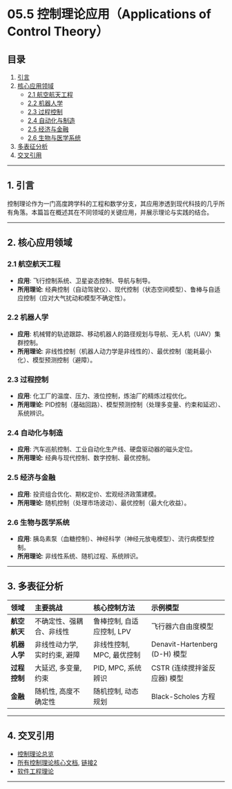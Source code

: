 # 05.5 控制理论应用（Applications of Control Theory）

## 目录

1.  [引言](#1-引言)
2.  [核心应用领域](#2-核心应用领域)
    -   [2.1 航空航天工程](#21-航空航天工程)
    -   [2.2 机器人学](#22-机器人学)
    -   [2.3 过程控制](#23-过程控制)
    -   [2.4 自动化与制造](#24-自动化与制造)
    -   [2.5 经济与金融](#25-经济与金融)
    -   [2.6 生物与医学系统](#26-生物与医学系统)
3.  [多表征分析](#3-多表征分析)
4.  [交叉引用](#4-交叉引用)

---

## 1. 引言

控制理论作为一门高度跨学科的工程和数学分支，其应用渗透到现代科技的几乎所有角落。本篇旨在概述其在不同领域的关键应用，并展示理论与实践的结合。

---

## 2. 核心应用领域

### 2.1 航空航天工程

-   **应用**: 飞行控制系统、卫星姿态控制、导航与制导。
-   **所用理论**: 经典控制（自动驾驶仪）、现代控制（状态空间模型）、鲁棒与自适应控制（应对大气扰动和模型不确定性）。

### 2.2 机器人学

-   **应用**: 机械臂的轨迹跟踪、移动机器人的路径规划与导航、无人机（UAV）集群控制。
-   **所用理论**: 非线性控制（机器人动力学是非线性的）、最优控制（能耗最小化）、模型预测控制（避障）。

### 2.3 过程控制

-   **应用**: 化工厂的温度、压力、液位控制，炼油厂的精炼过程优化。
-   **所用理论**: PID控制（基础回路）、模型预测控制（处理多变量、约束和延迟）、系统辨识。

### 2.4 自动化与制造

-   **应用**: 汽车巡航控制、工业自动化生产线、硬盘驱动器的磁头定位。
-   **所用理论**: 经典与现代控制、数字控制、最优控制。

### 2.5 经济与金融

-   **应用**: 投资组合优化、期权定价、宏观经济政策建模。
-   **所用理论**: 随机控制（处理市场波动）、最优控制（最大化收益）。

### 2.6 生物与医学系统

-   **应用**: 胰岛素泵（血糖控制）、神经科学（神经元放电模型）、流行病模型控制。
-   **所用理论**: 非线性系统、随机过程、系统辨识。

---

## 3. 多表征分析

| 领域 | 主要挑战 | 核心控制方法 | 示例模型 |
| :--- | :--- | :--- | :--- |
| **航空航天** | 不确定性、强耦合、非线性 | 鲁棒控制, 自适应控制, LPV | 飞行器六自由度模型 |
| **机器人学** | 非线性动力学, 实时约束, 避障 | 非线性控制, MPC, 最优控制 | Denavit-Hartenberg (D-H) 模型 |
| **过程控制** | 大延迟, 多变量, 约束 | PID, MPC, 系统辨识 | CSTR (连续搅拌釜反应器) 模型 |
| **金融** | 随机性, 高度不确定性 | 随机控制, 动态规划 | Black-Scholes 方程 |

---

## 4. 交叉引用

-   [控制理论总览](./README.md)
-   [所有控制理论核心文档](./05.1_Classical_Control_Theory.md), [链接2](./05.2_Modern_Control_Theory.md)
-   [软件工程理论](../07_Software_Engineering_Theory/README.md)

--- 